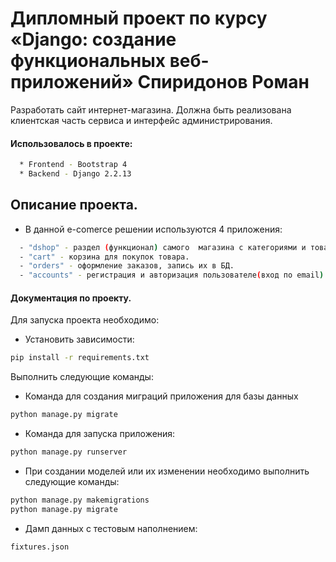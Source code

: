 # Дипломный проект по курсу «Django: создание функциональных веб-приложений» Спиридонов Роман

Разработать сайт интернет-магазина.
Должна быть реализована клиентская часть сервиса и интерфейс администрирования.

#### Использовалось в проекте:
```bash
  * Frontend - Bootstrap 4
  * Backend - Django 2.2.13
  ```  
## Описание проекта.

*  В данной e-comerce решении используются 4 приложения:
```bash
  - "dshop" - раздел (функционал) самого  магазина с категориями и товарами.  
  - "cart" - корзина для покупок товара.
  - "orders" - оформление заказов, запись их в БД.
  - "accounts" - регистрация и авторизация пользователе(вход по email)
 ``` 
  
#### Документация по проекту.

Для запуска проекта необходимо:

* Установить зависимости:
```bash
pip install -r requirements.txt
```

Выполнить следующие команды:

* Команда для создания миграций приложения для базы данных
```bash
python manage.py migrate
```

* Команда для запуска приложения:
```bash
python manage.py runserver
```

* При создании моделей или их изменении необходимо выполнить следующие команды:
```bash
python manage.py makemigrations
python manage.py migrate
```
* Дамп данных с тестовым наполнением:
```bash
fixtures.json
```

